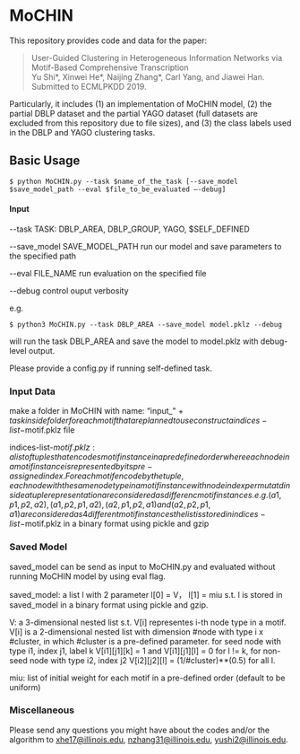 # MoCHIN

This repository provides code and data for the paper:<br>
> User-Guided Clustering in Heterogeneous Information Networks via Motif-Based Comprehensive Transcription<br>
> Yu Shi*, Xinwei He*, Naijing Zhang*, Carl Yang, and Jiawei Han.<br>
> Submitted to ECMLPKDD 2019.<br>

Particularly, it includes 
(1) an implementation of MoCHIN model, 
(2) the partial DBLP dataset and the partial YAGO dataset (full datasets are excluded from this repository due to file sizes), and 
(3) the class labels used in the DBLP and YAGO clustering tasks.

## Basic Usage
	$ python MoCHIN.py --task $name_of_the_task [--save_model $save_model_path --eval $file_to_be_evaluated —-debug]

#### Input

--task TASK:	DBLP_AREA, DBLP_GROUP, YAGO, $SELF_DEFINED

--save_model SAVE_MODEL_PATH	run our model and save parameters to the specified path

--eval FILE_NAME	run evaluation on the specified file

--debug	control ouput verbosity

e.g.

	$ python3 MoCHIN.py --task DBLP_AREA --save_model model.pklz --debug
	
will run the task DBLP_AREA and save the model to model.pklz with debug-level output.

Please provide a config.py if running self-defined task.


### Input Data
make a folder in MoCHIN with name: “input_" + $task
inside folder for each motif that are planned to use construct a indices-list-$motif.pklz file

indices-list-$motif.pklz: a list of tuples that encodes motif instance in a predefined order where each node in a motif instance is represented by its pre-assigned index. For each motif encode by the tuple, each node with the same node type in a motif instance with node index permutatd inside a tuple representation are considered as differenc motif instances.
e.g.
	(a1,p1,p2,a2), (a1,p2,p1,a2), (a2,p1,p2,a1) and (a2,p2,p1,a1) are considered as 4 different motif instances
the list is stored in indices-list-$motif.pklz in a binary format using pickle and gzip

### Saved Model
saved_model can be send as input to MoCHIN.py and evaluated without running MoCHIN model by using eval flag.

saved_model: a list l with 2 parameter l[0] = V， l[1] = miu s.t. l is stored in saved_model in a binary format using pickle and gzip.

V: a 3-dimensional nested list s.t. V[i] representes i-th node type in a motif. V[i] is a 2-dimensional nested list with dimension #node with type i x #cluster, in which #cluster is a pre-defined parameter. for seed node with type i1, index j1, label k V[i1][j1][k] = 1 and V[i1][j1][l] = 0 for l != k, for non-seed node with type i2, index j2 V[i2][j2][l] = (1/#cluster)**(0.5) for all l.

miu: list of initial weight for each motif in a pre-defined order (default to be uniform)


### Miscellaneous

Please send any questions you might have about the codes and/or the algorithm to <xhe17@illinois.edu>, <nzhang31@illinois.edu>, <yushi2@illinois.edu>.

